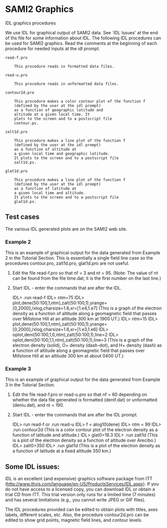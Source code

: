   
# SAMI2 Graphics

  IDL graphics procedures

We use IDL for graphical output of SAMI2 data. See `IDL Issues'
at the end of ths file for some information about IDL.
The following IDL procedures can be used for SAMI2 graphics. 
Read the comments at the beginning of each procedure for needed 
inputs at the idl prompt. 

    read-f.pro

        This procedure reads in formatted data files.

    read-u.pro

        This procedure reads in unformatted data files.

    contour2d.pro

        This procedure makes a color contour plot of the function f 
        (defined by the user at the idl prompt) 
        as a function of geographic latitude and 
        altitude at a given local time. It 
        plots to the screen and to a postscript file
        contour.ps.

    zalt1d.pro

        This procedure makes a line plot of the function f 
        (defined by the user at the idl prompt) 
        as a function of altitude at
        a given local time and geographic latitude.
        It plots to the screen and to a postscript file 
        zalt1d.ps.

    glat1d.pro

        This procedure makes a line plot of the function f 
        (defined by the user at the idl prompt) 
        as a function of latitude at
        a given local time and altitude.
        It plots to the screen and to a postscript file 
        glat1d.ps.

## Test cases

The various IDL generated plots are on the SAMI2 web site.

### Example 2

This is an example of graphical output for the data
generated from Example 2 in the Tutorial
Section. This is essentially a single field line
case so the procedures contour.pro,
zalt1d.pro, glat1d.pro are not useful.

1. Edit the file read-f.pro so that nf = 3 and nt = 95.
    (Note: The value of nt can be found from the file
    time.dat; it is the first number on the last line.)
2. Start IDL - enter the commands that are after the IDL.

    IDL> .run read-f
    IDL> ntm=75
    IDL> plot,dene(50:100,1,ntm),zalt(50:100,1),yrange=[0,2000],/xlog,charsize=1.6,xr=[1.e4,1.e7]
        (This is a graph of the electron density 
        as a function of altitude along
        a geomagnetic field that passes over Millstone Hill at
        an altitude 300 km at 1900 UT.)
    IDL> ntm=15
    IDL> plot,dene(50:100,1,ntm),zalt(50:100,1),yrange=[0,2000],/xlog,charsize=1.6,xr=[1.e3,1.e6]
    IDL> oplot,deni(50:100,1,0,ntm),zalt(50:100,1),line=2
    IDL> oplot,deni(50:100,1,1,ntm),zalt(50:100,1),line=3
        (This is a graph of the electron density (solid), 
        O+ density (dash-dot), and H+ density (dash)
        as a function of altitude along
        a geomagnetic field that passes over Millstone Hill at
        an altitude 300 km at about 0400 UT.)

### Example 3

This is an example of graphical output for the data
generated from Example 3 in the Tutorial Section.

1. Edit the file read-f.pro or read-u.pro
        so that nf = 60 depending on whether the data 
        file generated is formatted (denif.dat) or
        unformatted (deniu.dat), and nt = 190.
2. Start IDL - enter the commands that are after the IDL prompt.

    IDL> run read-f or .run read-u
    IDL> f = alog10(dene)
    IDL> ntm = 99
    IDL> .run contour2d
        (This is a color contour plot of the electron density
        as a function of latitude and altitude.)
    IDL> glat0=18.3
    IDL> .run zalt1d
        (This is  a plot of the electron density as a function of
        altitude over Arecibo.)
    IDL> zalt0=350
    IDL> .run glat1d
        (This is a plot of the electron density as a function of
        latitude at a fixed altitude 350 km.)

## Some IDL issues:

IDL is an excellent (and expensive) graphics software package from ITT (http://www.ittvis.com/language/en-US/ProductsServices/IDL.aspx). If you do not have access to a licensed copy, you can download IDL or obtain a trial CD from ITT. This trial version only runs for a limited time (7 minutes) and has several limitations (e.g., you cannot write JPEG or GIF files).

The IDL procedures provided can be edited to obtain plots with titles, axes labels, different scales, etc. Also, the procedure contour2d.pro can be edited to show grid points, magnetic field lines, and contour levels.
